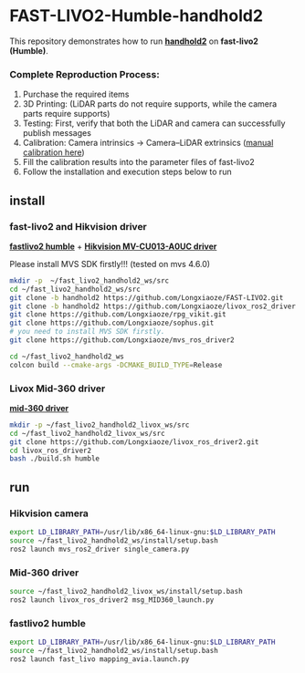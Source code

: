 # FAST-LIVO2-Humble-handhold2
This repository demonstrates how to run **[handhold2](https://github.com/hku-mars/LIV_handhold_2)** on **fast-livo2 (Humble)**.

### Complete Reproduction Process:
1. Purchase the required items  
2. 3D Printing: (LiDAR parts do not require supports, while the camera parts require supports)  
3. Testing: First, verify that both the LiDAR and camera can successfully publish messages  
4. Calibration: Camera intrinsics → Camera–LiDAR extrinsics ([manual calibration here](https://github.com/Longxiaoze/mvs_ros_driver2/tree/main/scripts))  
5. Fill the calibration results into the parameter files of fast-livo2  
6. Follow the installation and execution steps below to run

## install 

### fast-livo2 and Hikvision driver
**[fastlivo2 humble](https://github.com/Longxiaoze/FAST-LIVO2/tree/handhold2)** + **[Hikvision MV-CU013-A0UC driver](https://github.com/Longxiaoze/mvs_ros_driver2)**

Please install MVS SDK firstly!!! (tested on mvs 4.6.0)

``` bash
mkdir -p  ~/fast_livo2_handhold2_ws/src
cd ~/fast_livo2_handhold2_ws/src
git clone -b handhold2 https://github.com/Longxiaoze/FAST-LIVO2.git
git clone -b handhold2 https://github.com/Longxiaoze/livox_ros2_driver.git
git clone https://github.com/Longxiaoze/rpg_vikit.git
git clone https://github.com/Longxiaoze/sophus.git
# you need to install MVS SDK firstly.
git clone https://github.com/Longxiaoze/mvs_ros_driver2

cd ~/fast_livo2_handhold2_ws
colcon build --cmake-args -DCMAKE_BUILD_TYPE=Release
```

### Livox Mid-360 driver
**[mid-360 driver](https://github.com/Longxiaoze/livox_ros_driver2)** 
``` bash
mkdir -p ~/fast_livo2_handhold2_livox_ws/src
cd ~/fast_livo2_handhold2_livox_ws/src
git clone https://github.com/Longxiaoze/livox_ros_driver2.git
cd livox_ros_driver2
bash ./build.sh humble
```


## run
### Hikvision camera
``` bash
export LD_LIBRARY_PATH=/usr/lib/x86_64-linux-gnu:$LD_LIBRARY_PATH
source ~/fast_livo2_handhold2_ws/install/setup.bash
ros2 launch mvs_ros2_driver single_camera.py
```

### Mid-360 driver
``` bash
source ~/fast_livo2_handhold2_livox_ws/install/setup.bash
ros2 launch livox_ros_driver2 msg_MID360_launch.py
```

### fastlivo2 humble
``` bash
export LD_LIBRARY_PATH=/usr/lib/x86_64-linux-gnu:$LD_LIBRARY_PATH
source ~/fast_livo2_handhold2_ws/install/setup.bash
ros2 launch fast_livo mapping_avia.launch.py
```
